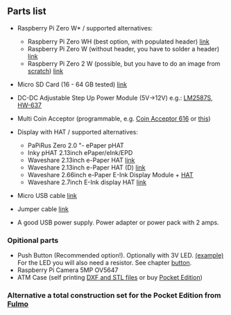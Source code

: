 ## Parts list

- Raspberry Pi Zero W* / supported alternatives:

    - Raspberry Pi Zero WH (best option, with populated header) [link](https://www.google.com/search?q=Raspberry+Pi+Zero+WH) 
    - Raspberry Pi Zero W (without header, you have to solder a header) [link](https://www.google.com/search?q=Raspberry+Pi+Zero+W) 
    - Raspberry Pi Zero 2 W (possible, but you have to do an image from [scratch](/docs/guide/add_on_zero2.md)) [link](https://www.google.com/search?q=Raspberry+Pi+Zero+2+W) 

- Micro SD Card (16 - 64 GB tested) [link](https://www.google.com/search?q=Micro+SD+Card) 
- DC-DC Adjustable Step Up Power Module (5V->12V) e.g.: [LM2587S](https://www.ebay.de/itm/DC-DC-Adjustable-Step-up-Boost-Power-Supply-LM2587S-3V-5V-12V-to-19V-24V-30V-36V-/402196830271), [HW-637](https://www.amazon.de/Converter-verstellbar-Spannungsregler-Effizienz-Board-Green-1-gr%C3%BCn/dp/B07S5YH2MB)
- Multi Coin Acceptor (programmable, e.g. [Coin Acceptor 616](https://de.aliexpress.com/item/1005002636710497.html) or [this](https://de.aliexpress.com/item/1005002636710497.html))
- Display with HAT / supported alternatives:

    - PaPiRus Zero 2.0 "- ePaper pHAT 
    - Inky pHAT 2.13inch ePaper/eInk/EPD 
    - Waveshare 2.13inch e-Paper HAT [link](https://www.waveshare.com/wiki/2.13inch_e-Paper_HAT) 
    - Waveshare 2.13inch e-Paper HAT (D) [link](https://www.waveshare.com/2.13inch-e-paper-hat-d.htm)
    - Waveshare 2.66inch e-Paper E-Ink Display Module + [HAT](https://www.waveshare.com/wiki/E-Paper_Driver_HAT) 
    - Waveshare 2.7inch E-Ink display HAT [link](https://www.waveshare.com/wiki/2.7inch_e-Paper_HAT)

- Micro USB cable [link](https://www.google.com/search?q=usb+2+micro+b) 
- Jumper cable [link](https://www.google.com/search?q=jumper+cable)
- A good USB power supply. Power adapter or power pack with 2 amps.
    

### Opitional parts

- Push Button (Recommended option!). Optionally with 3V LED. [(example)](https://www.amazon.de/dp/B00UFNI47I/) For the LED you will also need a resistor. See chapter [button](/docs/guide/button.md).
- Raspberry Pi Camera 5MP OV5647 
- ATM Case (self printing [DXF and STL files](https://github.com/21isenough/LightningATM/tree/master/resources/3dmodels) or buy [Pocket Edition](https://shop.fulmo.org/product/the-lightning-atm-case-bitcoin-pocket-edition/))

### Alternative a total construction set for the Pocket Edition from [Fulmo](https://shop.fulmo.org/product/the-lightning-atm-bitcoin-construction-set/)
